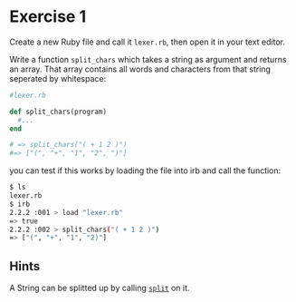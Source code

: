# Exercise 1

Create a new Ruby file and call it `lexer.rb`, then open it in your text editor.

Write a function `split_chars` which takes a string as argument and returns an array. That array contains all words and characters from that string seperated by whitespace:

```ruby
#lexer.rb

def split_chars(program)
  #...
end

# => split_chars("( + 1 2 )")
#=> ["(", "+", "1", "2", ")"]

```

you can test if this works by loading the file into irb and call the function:

```bash
$ ls
lexer.rb
$ irb
2.2.2 :001 > load "lexer.rb"
=> true
2.2.2 :002 > split_chars("( + 1 2 )")
=> ["(", "+", "1", "2)"]
```

## Hints

A String can be splitted up by calling [`split`](http://ruby-doc.org/core-2.2.0/String.html#method-i-split) on it.

